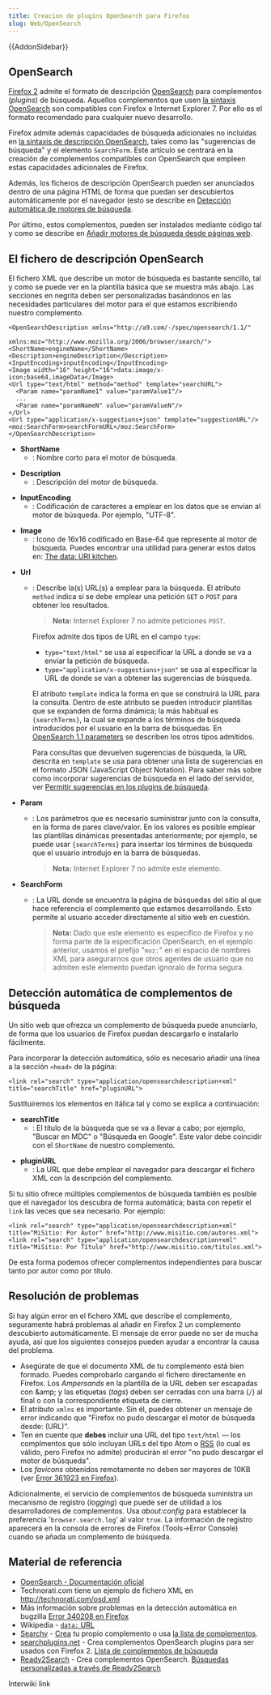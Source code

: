 ```yaml
---
title: Creacion de plugins OpenSearch para Firefox
slug: Web/OpenSearch
---
```


{{AddonSidebar}}

## OpenSearch

[Firefox 2](/es/Firefox_2) admite el formato de descripción [OpenSearch](http://opensearch.org/) para complementos (_plugins_) de búsqueda. Aquellos complementos que usen [la sintaxis OpenSearch](http://www.opensearch.org/Specifications/OpenSearch/1.1#OpenSearch_description_document) son compatibles con Firefox e Internet Explorer 7. Por ello es el formato recomendado para cualquier nuevo desarrollo.

Firefox admite además capacidades de búsqueda adicionales no incluidas en [la sintaxis de descripción OpenSearch](http://www.opensearch.org/Specifications/OpenSearch/1.1#OpenSearch_description_document), tales como las "sugerencias de búsqueda" y el elemento `SearchForm`. Este artículo se centrará en la creación de complementos compatibles con OpenSearch que empleen estas capacidades adicionales de Firefox.

Además, los ficheros de descripción OpenSearch pueden ser anunciados dentro de una página HTML de forma que puedan ser descubiertos automáticamente por el navegador (esto se describe en [Detección automática de motores de búsqueda](#Autodiscovery_of_search_plugins).

Por último, estos complementos, pueden ser instalados mediante código tal y como se describe en [Añadir motores de búsqueda desde páginas web](/es/A%c3%b1adir_motores_de_b%c3%basqueda_desde_p%c3%a1ginas_web).

## El fichero de descripción OpenSearch

El fichero XML que describe un motor de búsqueda es bastante sencillo, tal y como se puede ver en la plantilla básica que se muestra más abajo. Las secciones en negrita deben ser personalizadas basándonos en las necesidades particulares del motor para el que estamos escribiendo nuestro complemento.

```
<OpenSearchDescription xmlns="http://a9.com/-/spec/opensearch/1.1/"
                       xmlns:moz="http://www.mozilla.org/2006/browser/search/">
<ShortName>engineName</ShortName>
<Description>engineDescription</Description>
<InputEncoding>inputEncoding</InputEncoding>
<Image width="16" height="16">data:image/x-icon;base64,imageData</Image>
<Url type="text/html" method="method" template="searchURL">
  <Param name="paramName1" value="paramValue1"/>
  ...
  <Param name="paramNameN" value="paramValueN"/>
</Url>
<Url type="application/x-suggestions+json" template="suggestionURL"/>
<moz:SearchForm>searchFormURL</moz:SearchForm>
</OpenSearchDescription>
```

- **ShortName**
  - : Nombre corto para el motor de búsqueda.

<!---->

- **Description**
  - : Descripción del motor de búsqueda.

<!---->

- **InputEncoding**
  - : Codificación de caracteres a emplear en los datos que se envían al motor de búsqueda. Por ejemplo, "UTF-8".

<!---->

- **Image**
  - : Icono de 16x16 codificado en Base-64 que represente al motor de búsqueda. Puedes encontrar una utilidad para generar estos datos en: [The data: URI kitchen](http://software.hixie.ch/utilities/cgi/data/data).

<!---->

- **Url**

  - : Describe la(s) URL(s) a emplear para la búsqueda. El atributo `method` indica si se debe emplear una petición `GET` o `POST` para obtener los resultados.

    > **Nota:** Internet Explorer 7 no admite peticiones `POST`.

    Firefox admite dos tipos de URL en el campo `type`:

    - `type="text/html"` se usa al especificar la URL a donde se va a enviar la petición de búsqueda.
    - `type="application/x-suggestions+json"` se usa al especificar la URL de donde se van a obtener las sugerencias de búsqueda.

    El atributo `template` indica la forma en que se construirá la URL para la consulta. Dentro de este atributo se pueden introducir plantillas que se expanden de forma dinámica; la más habitual es `{searchTerms}`, la cual se expande a los términos de búsqueda introducidos por el usuario en la barra de búsquedas. En [OpenSearch 1.1 parameters](http://www.opensearch.org/Specifications/OpenSearch/1.1/Draft_3#OpenSearch_1.1_parameters) se describen los otros tipos admitidos.

    Para consultas que devuelven sugerencias de búsqueda, la URL descrita en `template` se usa para obtener una lista de sugerencias en el formato JSON (JavaScript Object Notation). Para saber más sobre como incorporar sugerencias de búsqueda en el lado del servidor, ver [Permitir sugerencias en los plugins de búsqueda](/es/Permitir_sugerencias_en_los_plugins_de_b%c3%basqueda).

<!---->

- **Param**

  - : Los parámetros que es necesario suministrar junto con la consulta, en la forma de pares clave/valor. En los valores es posible emplear las plantillas dinámicas presentadas anteriormente; por ejemplo, se puede usar `{searchTerms}` para insertar los términos de búsqueda que el usuario introdujo en la barra de búsquedas.

    > **Nota:** Internet Explorer 7 no admite este elemento.

- **SearchForm**

  - : La URL donde se encuentra la página de búsquedas del sitio al que hace referencia el complemento que estamos desarrollando. Esto permite al usuario acceder directamente al sitio web en cuestión.

    > **Nota:** Dado que este elemento es específico de Firefox y no forma parte de la especificación OpenSearch, en el ejemplo anterior, usamos el prefijo "`moz:`" en el espacio de nombres XML para asegurarnos que otros agentes de usuario que no admiten este elemento puedan ignoralo de forma segura.

## Detección automática de complementos de búsqueda

Un sitio web que ofrezca un complemento de búsqueda puede anunciarlo, de forma que los usuarios de Firefox puedan descargarlo e instalarlo fácilmente.

Para incorporar la detección automática, sólo es necesario añadir una línea a la sección `<head>` de la página:

```
<link rel="search" type="application/opensearchdescription+xml" title="searchTitle" href="pluginURL">
```

Sustituiremos los elementos en itálica tal y como se explica a continuación:

- **searchTitle**
  - : El título de la búsqueda que se va a llevar a cabo; por ejemplo, "Buscar en MDC" o "Búsqueda en Google". Este valor debe coincidir con el `ShortName` de nuestro complemento.

<!---->

- **pluginURL**
  - : La URL que debe emplear el navegador para descargar el fichero XML con la descripción del complemento.

Si tu sitio ofrece múltiples complementos de búsqueda también es posible que el navegador los descubra de forma automática; basta con repetir el `link` las veces que sea necesario. Por ejemplo:

```
<link rel="search" type="application/opensearchdescription+xml" title="MiSitio: Por Autor" href="http://www.misitio.com/autores.xml">
<link rel="search" type="application/opensearchdescription+xml" title="MiSitio: Por Título" href="http://www.misitio.com/titulos.xml">
```

De esta forma podemos ofrecer complementos independientes para buscar tanto por autor como por título.

## Resolución de problemas

Si hay algún error en el fichero XML que describe el complemento, seguramente habrá problemas al añadir en Firefox 2 un complemento descubierto automáticamente. El mensaje de error puede no ser de mucha ayuda, así que los siguientes consejos pueden ayudar a encontrar la causa del problema.

- Asegúrate de que el documento XML de tu complemento está bien formado. Puedes comprobarlo cargando el fichero directamente en Firefox. Los _Ampersands_ en la plantilla de la URL deben ser escapadas con \&amp; y las etiquetas (_tags_) deben ser cerradas con una barra (`/`) al final o con la correspondiente etiqueta de cierre.
- El atributo `xmlns` es importante. Sin él, puedes obtener un mensaje de error indicando que "Firefox no pudo descargar el motor de búsqueda desde: (URL)".
- Ten en cuente que **debes** incluir una URL del tipo `text/html` — los complmentos que sólo incluyan URLs del tipo Atom o [RSS](/es/RSS) (lo cual es válido, pero Firefox no admite) producirán el error "no pudo descargar el motor de búsqueda".
- Los _favicons_ obtenidos remotamente no deben ser mayores de 10KB (ver [Error 361923 en Firefox](https://bugzil.la/361923)).

Adicionalmente, el servicio de complementos de búsqueda suministra un mecanismo de registro (_logging_) que puede ser de utilidad a los desarrolladores de complementos. Usa _about:config_ para establecer la preferencia '`browser.search.log`' al valor `true`. La información de registro aparecerá en la consola de errores de Firefox (Tools->Error Console) cuando se añada un complemento de búsqueda.

## Material de referencia

- [OpenSearch - Documentación oficial](http://opensearch.org/)
- Technorati.com tiene un ejemplo de fichero XML en <http://technorati.com/osd.xml>
- Más información sobre problemas en la detección automática en bugzilla [Error 340208 en Firefox](https://bugzil.la/340208)
- Wikipedia - [`data:` URL](http://es.wikipedia.org/wiki/Data:_URL)
- [Searchy](http://searchy.protecus.de/) - [Crea](http://searchy.protecus.de/en/add2.php) tu propio complemento o usa [la lista de complementos](http://searchy.protecus.de/en/searchbox-add-ons.php).
- [searchplugins.net](http://www.searchplugins.net) - Crea complementos OpenSearch plugins para ser usados con Firefox 2. [Lista de complementos de búsqueda](http://www.searchplugins.net/pluginlist.aspx)
- [Ready2Search](http://ready.to/search/en/) - Crea complementos OpenSearch. [Búsquedas personalizadas a través de Ready2Search](http://ready.to/search/make/en_make_plugin.htm)

Interwiki link
